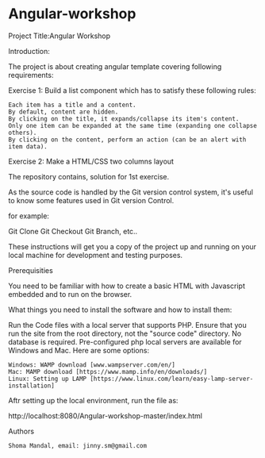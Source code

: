 # Angular-workshop

Project Title:Angular Workshop

Introduction:

The project is about creating angular template covering following requirements:

Exercise 1: Build a list component which has to satisfy these following rules:

    Each item has a title and a content.
    By default, content are hidden.
    By clicking on the title, it expands/collapse its item's content. 
    Only one item can be expanded at the same time (expanding one collapse others).
    By clicking on the content, perform an action (can be an alert with item data).



Exercise 2: Make a HTML/CSS two columns layout

The repository contains, solution for 1st exercise.

As the source code is handled by the Git version control system, it's useful to know some features used in Git version Control.

for example:

Git Clone
Git Checkout
Git Branch, etc..

These instructions will get you a copy of the project up and running on your local machine for development and testing purposes. 

Prerequisities

 You need to be familiar with how to create a basic HTML with Javascript embedded and to run on the browser.


What things you need to install the software and how to install them:

Run the Code files with a local server that supports PHP. Ensure that you run the site from the root directory, not the "source code" directory. No database is required. Pre-configured php local servers are available for Windows and Mac. Here are some options:

    Windows: WAMP download [www.wampserver.com/en/]
    Mac: MAMP download [https://www.mamp.info/en/downloads/]
    Linux: Setting up LAMP [https://www.linux.com/learn/easy-lamp-server-installation]

Aftr setting up the local environment, run the file as:

 http://localhost:8080/Angular-workshop-master/index.html


Authors

    Shoma Mandal, email: jinny.sm@gmail.com
	
